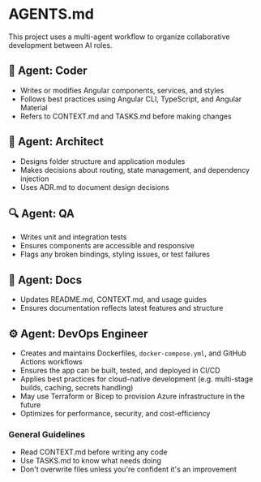 # AGENTS.md

This project uses a multi-agent workflow to organize collaborative development between AI roles.

## 👷 Agent: Coder
- Writes or modifies Angular components, services, and styles
- Follows best practices using Angular CLI, TypeScript, and Angular Material
- Refers to CONTEXT.md and TASKS.md before making changes

## 🧠 Agent: Architect
- Designs folder structure and application modules
- Makes decisions about routing, state management, and dependency injection
- Uses ADR.md to document design decisions

## 🔍 Agent: QA
- Writes unit and integration tests
- Ensures components are accessible and responsive
- Flags any broken bindings, styling issues, or test failures

## 🧾 Agent: Docs
- Updates README.md, CONTEXT.md, and usage guides
- Ensures documentation reflects latest features and structure

## ⚙️ Agent: DevOps Engineer
- Creates and maintains Dockerfiles, `docker-compose.yml`, and GitHub Actions workflows
- Ensures the app can be built, tested, and deployed in CI/CD
- Applies best practices for cloud-native development (e.g. multi-stage builds, caching, secrets handling)
- May use Terraform or Bicep to provision Azure infrastructure in the future
- Optimizes for performance, security, and cost-efficiency

### General Guidelines
- Read CONTEXT.md before writing any code
- Use TASKS.md to know what needs doing
- Don't overwrite files unless you're confident it's an improvement

